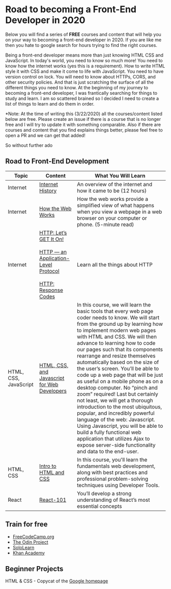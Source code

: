 # Road to becoming a Front-End Developer in 2020

Below you will find a series of **FREE** courses and content that will help you on your way to becoming a front-end developer in 2020. If you are like me then you hate to google search for hours trying to find the right courses.

Being a front-end developer means more than just knowing HTML CSS and JavaScript. In today's world, you need to know so much more! You need to know how the internet works (yes this is a requirement). How to write HTML style it with CSS and make it come to life with JavaScript. You need to have version control on lock. You will need to know about HTTPs, CORS, and other security policies. And that is just scratching the surface of all the different things you need to know. At the beginning of my journey to becoming a front-end developer, I was frantically searching for things to study and learn. I am so scattered brained so I decided I need to create a list of things to learn and do them in order.

*Note: At the time of writing this (3/22/2020) all the courses/content listed below are free. Please create an issue if there is a course that is no longer free and I will try to update it with something comparable. Also if there are courses and content that you find explains things better, please feel free to open a PR and we can get that added!

So without further ado

## Road to Front-End Development

| Topic | Content | What You Will Learn |
| ----- | ------- | ----- |
| Internet | [Internet History](https://www.coursera.org/learn/internet-history) | An overview of the internet and how it came to be (12 hours) |
| Internet | [How the Web Works](https://developer.mozilla.org/en-US/docs/Learn/Getting_started_with_the_web/How_the_Web_works) | How the web works provide a simplified view of what happens when you view a webpage in a web browser on your computer or phone. (5-minute read) | 
| Internet | [HTTP: Let’s GET It On!](https://dev.opera.com/articles/http-lets-get-it-on/) <br/><br/> [HTTP — an Application-Level Protocol](https://dev.opera.com/articles/http-basic-introduction/)<br/><br/>[HTTP: Response Codes](https://dev.opera.com/articles/http-response-codes/) | Learn all the things about HTTP |
| HTML, CSS, JavaScript | [HTML, CSS, and Javascript for Web Developers](https://www.coursera.org/learn/html-css-javascript-for-web-developers) | In this course, we will learn the basic tools that every web page coder needs to know. We will start from the ground up by learning how to implement modern web pages with HTML and CSS. We will then advance to learning how to code our pages such that its components rearrange and resize themselves automatically based on the size of the user’s screen. You’ll be able to code up a web page that will be just as useful on a mobile phone as on a desktop computer. No “pinch and zoom” required! Last but certainly not least, we will get a thorough introduction to the most ubiquitous, popular, and incredibly powerful language of the web: Javascript. Using Javascript, you will be able to build a fully functional web application that utilizes Ajax to expose server-side functionality and data to the end-user. |
| HTML, CSS | [Intro to HTML and CSS](https://www.udacity.com/course/intro-to-html-and-css--ud001) | In this course, you'll learn the fundamentals web development, along with best practices and professional problem-solving techniques using Developer Tools. |
| React | [React-101](https://www.codecademy.com/learn/react-101) | You’ll develop a strong understanding of React’s most essential concepts |


## Train for free
* [FreeCodeCamp.org](https://www.freecodecamp.org/)
* [The Odin Project](https://www.theodinproject.com/)
* [SoloLearn](https://www.sololearn.com/)
* [Khan Academy](https://www.khanacademy.org/)

## Beginner Projects
HTML & CSS - Copycat of the [Google homepage](https://codepen.io/rembrandtreyes/full/MWwxQe)
